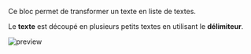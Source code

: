 Ce bloc permet de transformer un texte en liste de textes.

Le **texte** est découpé en plusieurs petits textes en utilisant le **délimiteur**.

![preview](/images/expressions/splitString-fr.png)